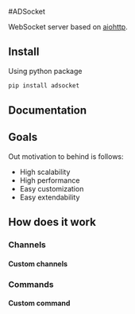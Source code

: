 #ADSocket

WebSocket server based on [aiohttp](https://github.com/aio-libs/aiohttp).


## Install

Using python package

``` bash
pip install adsocket
```

## Documentation

## Goals
Out motivation to behind is follows:
 * High scalability
 * High performance
 * Easy customization
 * Easy extendability

## How does it work

### Channels

#### Custom channels

### Commands

#### Custom command



